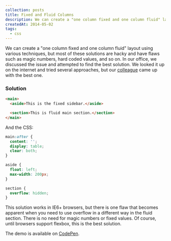 ```yaml
---
collection: posts
title: Fixed and Fluid Columns
description: We can create a "one column fixed and one column fluid" layout using various techniques, but most of these solutions are hacky and have flaws such as magic numbers, hard coded values, and so on...
createdAt: 2014-05-02
tags:
  - css
---
```


We can create a "one column fixed and one column fluid" layout using various techniques, but most of these solutions are hacky and have flaws such as magic numbers, hard coded values, and so on. In our office, we discussed the issue and attempted to find the best solution. We looked it up on the internet and tried several approaches, but our [colleague](https://github.com/vladimirsiljkovic) came up with the best one.

### Solution

```html
<main>
  <aside>This is the fixed sidebar.</aside>

  <section>This is fluid main section.</section>
</main>
```

And the CSS:

```css
main:after {
  content: '';
  display: table;
  clear: both;
}

aside {
  float: left;
  max-width: 200px;
}

section {
  overflow: hidden;
}
```

This solution works in IE6+ browsers, but there is one flaw that becomes apparent when you need to use overflow in a different way in the fluid section. There is no need for magic numbers or fixed values. Of course, until browsers support flexbox, this is the best solution.

The demo is available on [CodePen](http://codepen.io/goschevski/pen/zDGvh).
